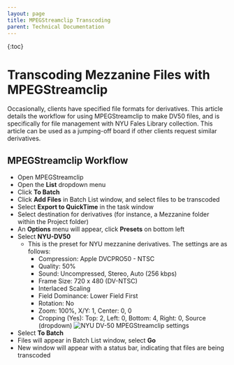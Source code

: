 ```yaml
---
layout: page
title: MPEGStreamclip Transcoding
parent: Technical Documentation
---
```

{:toc}

# Transcoding Mezzanine Files with MPEGStreamclip

Occasionally, clients have specified file formats for derivatives. This article details the workflow for using MPEGStreamclip to make DV50 files, and is specifically for file management with NYU Fales Library collection. This article can be used as a jumping-off board if other clients request similar derivatives.

## MPEGStreamclip Workflow

* Open MPEGStreamclip
* Open the **List** dropdown menu
* Click **To Batch**
* Click **Add Files** in Batch List window, and select files to be transcoded
* Select **Export to QuickTime** in the task window
* Select destination for derivatives (for instance, a Mezzanine folder within the Project folder)
* An **Options** menu will appear, click **Presets** on bottom left
* Select **NYU-DV50**
    * This is the preset for NYU mezzanine derivatives. The settings are as follows:
        * Compression: Apple DVCPRO50 - NTSC
        * Quality: 50%
        * Sound: Uncompressed, Stereo, Auto (256 kbps)
        * Frame Size: 720 x 480 (DV-NTSC)
        * Interlaced Scaling
        * Field Dominance: Lower Field First
        * Rotation: No
        * Zoom: 100%, X/Y: 1, Center: 0, 0
        * Cropping (Yes): Top: 2, Left: 0, Bottom: 4, Right: 0, Source (dropdown)
    ![NYU DV-50 MPEGStreamclip settings](/bavc-resources/assets/images/MPEGStreamclip.png)
* Select **To Batch**
* Files will appear in Batch List window, select **Go**
* New window will appear with a status bar, indicating that files are being transcoded